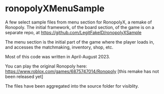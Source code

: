# ronopolyXMenuSample
A few select sample files from menu section for RonopolyX, a remake of Ronopoly. 
The initial framework, of the board section, of the game is on a separate repo, at https://github.com/LegitFakeID/ronopolyXSample

The menu section is the initial part of the game where the player loads in, and accesses the matchmaking, inventory, shop, etc.

Most of this code was written in April-August 2023.

You can play the original Ronopoly here: https://www.roblox.com/games/6875747014/Ronopoly 
[this remake has not been released yet]

The files have been aggregated into the source folder for visiblity.
